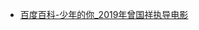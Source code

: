 - [百度百科-少年的你_2019年曾国祥执导电影](https://baike.baidu.com/item/%E5%B0%91%E5%B9%B4%E7%9A%84%E4%BD%A0/22756846)
